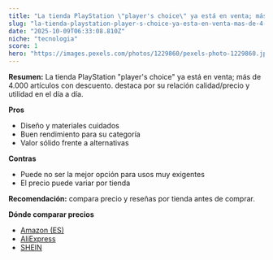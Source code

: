 ```yaml
---
title: "La tienda PlayStation \"player's choice\" ya está en venta; más de 4.000 artículos con descuento."
slug: "la-tienda-playstation-player-s-choice-ya-esta-en-venta-mas-de-4-000-articulos-co"
date: "2025-10-09T06:33:08.810Z"
niche: "tecnologia"
score: 1
hero: "https://images.pexels.com/photos/1229860/pexels-photo-1229860.jpeg?auto=compress&cs=tinysrgb&fit=crop&h=627&w=1200&auto=compress&cs=tinysrgb&w=1200&h=675&fit=crop"
---
```


**Resumen:** La tienda PlayStation "player's choice" ya está en venta; más de 4.000 artículos con descuento. destaca por su relación calidad/precio y utilidad en el día a día.

**Pros**
- Diseño y materiales cuidados
- Buen rendimiento para su categoría
- Valor sólido frente a alternativas

**Contras**
- Puede no ser la mejor opción para usos muy exigentes
- El precio puede variar por tienda

**Recomendación:** compara precio y reseñas por tienda antes de comprar.

**Dónde comparar precios**
- [Amazon (ES)](https://www.amazon.es/s?k=La%20tienda%20PlayStation%20%22player's%20choice%22%20ya%20est%C3%A1%20en%20venta%3B%20m%C3%A1s%20de%204.000%20art%C3%ADculos%20con%20descuento.&tag=teknovashop25-21)
- [AliExpress](https://www.aliexpress.com/wholesale?SearchText=La%20tienda%20PlayStation%20%22player's%20choice%22%20ya%20est%C3%A1%20en%20venta%3B%20m%C3%A1s%20de%204.000%20art%C3%ADculos%20con%20descuento.)
- [SHEIN](https://www.shein.com/pdsearch/La%20tienda%20PlayStation%20%22player's%20choice%22%20ya%20est%C3%A1%20en%20venta%3B%20m%C3%A1s%20de%204.000%20art%C3%ADculos%20con%20descuento.)
